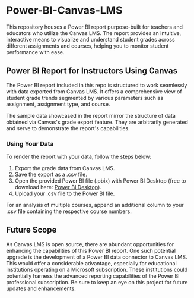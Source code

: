 # Power-BI-Canvas-LMS

This repository houses a Power BI report purpose-built for teachers and educators who utilize the Canvas LMS. The report provides an intuitive, interactive means to visualize and understand student grades across different assignments and courses, helping you to monitor student performance with ease.

## Power BI Report for Instructors Using Canvas

The Power BI report included in this repo is structured to work seamlessly with data exported from Canvas LMS. It offers a comprehensive view of student grade trends segmented by various parameters such as assignment, assignment type, and course.

The sample data showcased in the report mirror the structure of data obtained via Canvas's grade export feature. They are arbitrarily generated and serve to demonstrate the report's capabilities.

### Using Your Data

To render the report with your data, follow the steps below:

1. Export the grade data from Canvas LMS.
2. Save the export as a .csv file.
3. Open the provided Power BI file (.pbix) with Power BI Desktop (free to download here: [Power BI Desktop](https://powerbi.microsoft.com/en-us/downloads/)).
4. Upload your .csv file to the Power BI file.

For an analysis of multiple courses, append an additional column to your .csv file containing the respective course numbers.

## Future Scope

As Canvas LMS is open source, there are abundant opportunities for enhancing the capabilities of this Power BI report. One such potential upgrade is the development of a Power BI data connector to Canvas LMS. This would offer a considerable advantage, especially for educational institutions operating on a Microsoft subscription. These institutions could potentially harness the advanced reporting capabilities of the Power BI professional subscription. Be sure to keep an eye on this project for future updates and enhancements.
